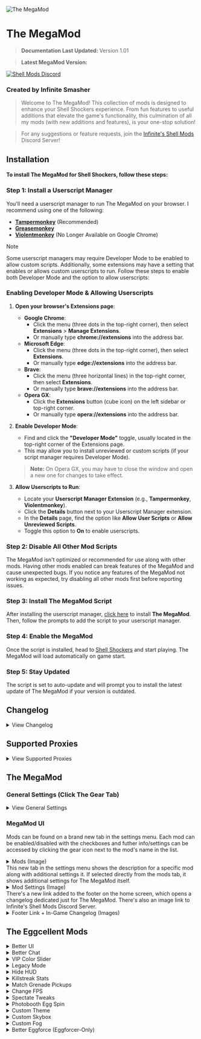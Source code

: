 ![The MegaMod](img/docs/megaMod/The%20MegaMod%20Logo.png)
# The MegaMod
<blockquote>
  <p><b>Documentation Last Updated: </b><span>Version 1.01</span></p>
</blockquote>
<blockquote>
  <p><b>Latest MegaMod Version: </b><span id="version"></span></p>
</blockquote>

[![Shell Mods Discord](https://img.shields.io/discord/1273986972389474374?label=Infinite%27s%20Shell%20Mods%20Server&logo=discord&color=5865F2)](https://discord.gg/Cxggadazy4)

### Created by Infinite Smasher
> Welcome to The MegaMod! This collection of mods is designed to enhance your Shell Shockers experience. From fun features to useful additions that elevate the game's functionality, this culmination of all my mods (with new additions and features), is your one-stop solution!

> For any suggestions or feature requests, join the [Infinite's Shell Mods](https://discord.gg/Cxggadazy4) Discord Server!

## Installation
#### To install **The MegaMod** for Shell Shockers, follow these steps:

### Step 1: Install a Userscript Manager
You'll need a userscript manager to run The MegaMod on your browser. I recommend using one of the following:
- **[Tampermonkey](https://www.tampermonkey.net/)** (Recommended)
- **[Greasemonkey](https://www.greasespot.net/)**
- **[Violentmonkey](https://violentmonkey.github.io/)** (No Longer Available on Google Chrome)

> [!NOTE]  
> Some userscript managers may require Developer Mode to be enabled to allow custom scripts. Additionally, some extensions may have a setting that enables or allows custom userscripts to run. Follow these steps to enable both Developer Mode and the option to allow userscripts:
> 
> ### Enabling Developer Mode & Allowing Userscripts
> 1. **Open your browser's Extensions page**:
>    - **Google Chrome**:
>      - Click the menu (three dots in the top-right corner), then select **Extensions** > **Manage Extensions**.
>      - Or manually type **chrome://extensions** into the address bar.
>    - **Microsoft Edge**:
>      - Click the menu (three dots in the top-right corner), then select **Extensions**.
>      - Or manually type **edge://extensions** into the address bar.
>    - **Brave**:
>      - Click the menu (three horizontal lines) in the top-right corner, then select **Extensions**.
>      - Or manually type **brave://extensions** into the address bar.
>    - **Opera GX**:
>      - Click the **Extensions** button (cube icon) on the left sidebar or top-right corner.
>      - Or manually type **opera://extensions** into the address bar.
> 
> 2. **Enable Developer Mode**:
>    - Find and click the **"Developer Mode"** toggle, usually located in the top-right corner of the Extensions page.
>    - This may allow you to install unreviewed or custom scripts (if your script manager requires Developer Mode).
>    
>    > **Note:** On Opera GX, you may have to close the window and open a new one for changes to take effect.
> 
> 3. **Allow Userscripts to Run**:
>    - Locate your **Userscript Manager Extension** (e.g., **Tampermonkey**, **Violentmonkey**).
>    - Click the **Details** button next to your Userscript Manager extension.
>    - In the **Details** page, find the option like **Allow User Scripts** or **Allow Unreviewed Scripts**.
>    - Toggle this option to **On** to enable userscripts.

### Step 2: Disable All Other Mod Scripts
The MegaMod isn't optimized or recommended for use along with other mods. Having other mods enabled can break features of the MegaMod and cause unexpected bugs. If you notice any features of the MegaMod not working as expected, try disabling all other mods first before reporting issues.

### Step 3: Install The MegaMod Script
After installing the userscript manager, [click here](https://infinitesmasher.github.io/The-MegaMod/js/script.user.js) to install **The MegaMod**. Then, follow the prompts to add the script to your userscript manager.

### Step 4: Enable the MegaMod
Once the script is installed, head to [Shell Shockers](https://shellshock.io/) and start playing. The MegaMod will load automatically on game start.

### Step 5: Stay Updated
The script is set to auto-update and will prompt you to install the latest update of The MegaMod if your version is outdated.

## Changelog
<div id="content"></div>
<details id="changelog">
  <summary>View Changelog</summary>
  <div id="changelog-content"></div>
</details>

<h2 id="proxy-title">Supported Proxies</h2>
<details id="proxies">
  <summary>View Supported Proxies</summary>
  <div id="proxy-content"></div>
</details>

## The MegaMod
### General Settings (Click The Gear Tab)
<details>
<summary>View General Settings</summary>

> - **MegaMod UI Sound Effects** - Enables sound effects related to the MegaMod
>   - **Specific Sounds**:
>     - **Tab Sounds** - Sound effects for mods tab and mod settings tab
>     - **Hover Sounds** - Sound effects for hovering on settings tab icon and mod settings icons
> - **Faster CSS Loading** - Makes CSS Load Faster
> - **In-Game Mod Toggle Alerts** - Enables small in-game alerts for mods with toggle keybinds

</details>

### MegaMod UI
Mods can be found on a brand new tab in the settings menu. Each mod can be enabled/disabled with the checkboxes and futher info/settings can be accessed by clicking the gear icon next to the mod's name in the list.
<details>
<summary>Mods (Image)</summary> 
  
  ![Mods](img/docs/megaMod/mods.png)
</details>
This new tab in the settings menu shows the description for a specific mod along with additional settings it. If selected directly from the mods tab, it shows additional settings for The MegaMod itself.
<details> 
<summary>Mod Settings (Image)</summary>
  
  ![Mod Settings](img/docs/megaMod/modSettings.png)
</details>
There's a new link added to the footer on the home screen, which opens a changelog dedicated just for The MegaMod. There's also an image link to Infinite's Shell Mods Discord Server.
<details>
<summary>Footer Link + In-Game Changelog (Images)</summary>

  ![Footer Changelog Link](img/docs/megaMod/footerLink.png)
  ![In-Game Changelog](img/docs/megaMod/changelog.png)
</details>

## The Eggcellent Mods
<details>
<summary>Better UI</summary>

> > Enhances the inventory and profile UI with new themes, a skin randomizer, profile badges, and more.
> ### **Settings**:
> - **General UI Tweaks**: Various UI improvements.
>   <details>
>   <summary>More Info</summary>
>   
>   > - Latest FontAwesome Social Media Icons
>   > - Updated Social Media Footer Icon Styles & Tooltip Position
>   > - Egg-Shaped Settings Sliders
>   > - Egg-Shaped Settings Checkboxes
>   > - Added margins around chat (on Despawn Menu) so it isn't fixed to edge of screen
>   > - Added margins to media tabs and top right buttons (on Home Screen) so they aren't fixed to edge of screen
>   > - Various UI Bug Fixes:
>   >   - Fixed Short Scrollmask Width
>   >   - Fixed YT + Twitch Box Height
>   >   - Adjusted Create Private Game Popup Alignments
>   >   - Fixed Slightly Taller Challenge Box
>   >   - Stretched Chick'n Winner Bar (on Despawn Menu) to fix text wrap (and for better looks ofc)
>   >   
>   > - Added Button (on Home Screen) and Popup to Show Current Public Map Pool
>   >   <details>
>   >    <summary>Public Map Popup (Image)</summary>
>   >     
>   >    ![Public Map Popup](img/docs/betterUI/misc/Public%20Map%20Popup.png)
>   >   </details>
>   >   
>   > - Added Button (on Home Screen) and Popup to Game History (Daily Lobbies)
>   >   <details>
>   >   <summary>Game History Popup (Image)</summary>
>   >   
>   >   ![Game History Popup](img/docs/betterUI/misc/Game%20History%20Popup.png)
>   >   </details>
>   >
>   > - Numbers are localized to add regional separators (make large numbers easier to read) and use the local place value system:
>   >   - Egg Count
>   >   - Item Prices
>   >   - Profile Stats Values
>   >   - Egg Reward Amounts
>   >   - etc.
>   > - Corrupted Grenade given Premium Item theme to match the other Premium Items purchasable with Golden Eggs
>   > - Server Select dropdown is back on the Home Screen!
>   > - Restyled Join Code Input to work better with the new game code format (WORD-WORD-WORD):
>   >   - Detects and fills in the code when pasting a full game link
>   >   - Autofills observe toggle and watchPlayer info (Eggforcers Only)
>   >   <details>
>   >   <summary>New Code Input (Image)</summary>
>   >     
>   >   ![New Code Input](img/docs/betterUI/misc/New%20Code%20Input.png)
>   >   </details>
>   >   
>   > - Restyled everything inside the player slot of the player currently being spectated to be white.
>   >   <details>
>   >   <summary>Restyled Spectating Player (Image)</summary>
>   >   
>   >   ![Restyled Spectating Player](img/docs/betterUI/misc/Spectating%20Player.png)
>   >   </details>
>   >   
>   > - Fixed width of horizontal bar below announcement message.
>   </details>
> 
> - **Chick'n Winner Upgrades**: Adds various upgrades to Chick'n Winner.
>   <details>
>   <summary>More Info</summary>
>   
>   > - Chick'n Winner now shows when you pull an item you already own.
>   > - Fixed Chick'n Winner egg icon not being on the same line as egg reward amount
>   >   <details>
>   >   <summary>Updated Chick'n Winner (Image)</summary>
>   >   
>   >   ![Chick'n Winner Owned Item](img/docs/betterUI/misc/CHW%20Owned%20Item.png)
>   >   </details>
>   >   
>   > - The Chick'n Winner Popup can now only be closed after you get your reward  - no more accidental closures!
>   </details>
> 
> - **Challenge Upgrades**: Adds various upgrades to Challenges.
>   <details>
>   <summary>More Info</summary>
>   
>   > - Added Icons to challenges to show if they're unique or already completed
>   > - Restyled Challenge "Claimed" Banner to match checkmark banner
>   >   <details>
>   >   <summary>Challenge Icons & Restyled "Claimed" Banners (Image)</summary>
>   >   
>   >   ![Challenges](img/docs/betterUI/challenges/Challenges.png)
>   >   </details>
>   > 
>   > - Added missing clock icon next to challenge timer on home screen
>   > - Added claim sound effect when claiming challenges 
>   > - Added claim sound effect when auto-claiming challenges through notification popup
>   > - Added info popup for challenges which shows all challenges with info such as icon, reward amounts, tier, type, # of claims, etc
>   >   <details>
>   >   <summary>Challenge Info Popup (Image)</summary>
>   >   
>   >   ![Challenge Info Popup](img/docs/betterUI/challenges/Challenge%20List%20Popup.png)
>   >   </details>
>   </details>
> 
> - **Better Inventory**
>   <details>
>   <summary>More Info</summary>
> 
>   > - __UI Improvements__:
>   >   - Rounded item and weapon select buttons
>   >   - Better **color matching** on existing item theme properties:
>   >     - Price Labels
>   >     - Spinning Egg (Item Image Loading)
>   >     - Item Borders
>   >   - New **gradient effect** (+ fade-in animation) for themed items when selected
>   >   - Item Search Feature (This was added into the game on October 1st, 2023!)
>   >   - EggK-47s and Whippers with sound effects now play a burst of their sound effect when clicked!
>   >   - Fixed Bugs:
>   >     - Equipped weapon skin wasn't highlighted after switching classes
>   >     - Sound effect played when switching tabs in shop
>   >     - Weapon skin buttons could be deselected
>   >     - Photobooth wasn't updating pistol when switching main weapon class
>   >     - Fixed wonky item banners for items showing in bundle popup
>   > - __New Item Themes__:
>   >   - ``Bundle`` - Items available through bundles only
>   >   - ``Limited`` - Limited-time items (in "Limited Edition" shop section)
>   >   - ``Twitch Drops`` - Items available through Twitch Drops
>   >   - ``Merch`` - Hats that were previously obtained through buying Shell Shockers merchandise
>   >   - ``Yolker`` - New Yolker Items
>   >   - ``League`` - Clan/Tournament Hats and Stamps
>   >   - ``Notif`` - Hats created for and rewarded through the (discontinued) Notification System
>   >   - ``Egglite`` - Code-unlockable items that fit no other categories
>   >   - ``Promo`` - Cross-Promotional items unlocked by playing other BWD games (ex: Skull Wand Pistol)
>   >   - ``Event`` - Event rewards from events such as EGG ORG or Scavenger Hunt
>   >   - ``Social`` - Social media rewards (Hats) from the homepage
>   >   - ``Legacy`` - Legacy default weapon skins from 2018/2019
>   >   - ``YT CC`` - BWD YouTube CC shop items
>   >   - ``Twitch CC`` - BWD Twitch CC shop items
>   >   <details>
>   >   <summary>Item Themes (Image)</summary>
>   >    
>   >   ![Item Themes](img/docs/betterUI/inventory/Item%20Themes.png)
>   >   </details>
>   > - Code Cracked popup is themed to match the item theme of the cracked item
>   >   <details>
>   >   <summary>Themed Code Cracked Popup (Image)</summary>
>   >    
>   >   ![Item Themes](img/docs/betterUI/inventory/Code%20Cracked.png)
>   >   </details>
>   > - Chick'n Winner popup is themed to match the item theme of the cracked item (after you reveal the item)
>   >   <details>
>   >   <summary>Themed Chick'n Winner Popup (Image)</summary>
>   >    
>   >   ![Item Themes](img/docs/betterUI/inventory/Chick'n%20Winner.png)
>   >   </details>
>   > 
>   > - __Changed Item Sorting Order__:
>   >   1. Bundle
>   >   2. Premium (Money)
>   >   3. Premium (Golden Eggs)
>   >   4. VIP
>   >   5. Merch
>   >   6. Twitch Drops
>   >   7. New Yolker
>   >   8. League
>   >   9. Notification
>   >   10. Egglite
>   >   11. Promo
>   >   12. Event
>   >   13. Social
>   >   14. Default & Legacy Items
>   >   15. Limited
>   >   16. Content Creator (YouTube & Twitch)
>   >   17. Shop Items 
>   > - **Skin randomizer button** - randomizes all equipped items (including grenade and melee) for the currently selected weapon class
>   > - **Item count information** in inventory, shop, and limited edition section:
>   >   - __Inventory__: shows # of items owned / total # of items
>   >     - __Limited Edition__: shows # of limited items owned / total # of limited items
>   >   - __Shop__: shows # of items remaining to purchase / total # of shop items (including vaulted shop items)
>   >     - __Limited Edition__: shows # of limited items remaining to purchase / total # of limited items
>   > - Clickable **Item Icons** for most of the custom item themes!
>   >   - Premium (matches your local currency) - switches to the shop tab of the shop
>   >   - VIP - opens VIP popup
>   >   - Bundle - switches to the shop tab of the shop
>   >   - Merch - opens merch store
>   >   - Twitch Drops - opens Twitch Drops page
>   >   - New Yolker - opens New Yolker signup page
>   >   - Notification - requests to turn on notifications
>   >   - Promo - opens the particular promotion of the item
>   >   - Social - opens the particular BWD social media page of the item
>   >   - Limited - opens limited edition section and shows all owned limited items
>   >   - Content Creator - links directly to the social media profile of the content creator
>   > - **Item Vault** - lets you preview unowned vaulted items (only in the inventory). Photobooth is disabled while in the Item Vault and you can't use the items in-game.
>   >   - Clicking an unowned social item opens the social media page and rewards the item.
>   >   - Clicking an unowned VIP item opens the VIP subscription popup
>   >   <details>
>   >   <summary>Item Vault UI (Image)</summary>
>   >   
>   >   ![Item Vault](img/docs/betterUI/inventory/Item%20Vault.png)
>   >   </details>
>   > - Themed Bundle and VIP Notification Popups
>   >   <details>
>   >   <summary>Themed Notification Popups (Image)</summary>
>   >   
>   >   ![Bundle](img/docs/betterUI/inventory/notification/Bundle.png)
>   >   ![VIP](img/docs/betterUI/inventory/notification/VIP.png)
>   >   </details>
>   </details>
> 
> - **Better Profile**
>   <details>
>   <summary>More Info</summary>
>   
>   > - **Profile Pictures** have returned in the profile section! Accounts that don't have a profile picture get a default one displayed.
>   >   <details>
>   >   <summary>Updated Profile Section (Image)</summary>
>   > 
>   >   ![Profile Section](img/docs/betterUI/profile/Profile%20Picture%20&%20Badges.png)
>   >   </details>
>   > 
>   > <details>
>   > <summary>Tier Badge Level Up Alert (Image)</summary>
>   > 
>   > ![Tier Badge Level Up](img/docs/betterUI/profile/Tier%20Badge%20Level%20Up.png)
>   > </details>
>   > 
>   > - **Profile Badges** - Clickable & Automatically Computed/Displayed:
>   >   - Core Badges (27):
>   >     - General Badges (11):
>   >       | Badge Name           | Description                                             |
>   >       | -------------------- | ------------------------------------------------------- |
>   >       | VIP Subscriber       | Have an active VIP subscription                         |
>   >       | Wizard               | Be one of the developers (Wizards)                      |
>   >       | BWD Mod              | Be one of the BWD Discord moderators                    |
>   >       | Eggforcer            | Be one of the Shell moderators (Eggforcers)             |
>   >       | Shell League Staff   | Be a staff member of the Shell League                   |
>   >       | Shell Wiki Staff     | Be a staff member on the official Shell Shockers Wiki    |
>   >       | OG Player            | Account Created in 2019 or Earlier                      |
>   >       | Pandemic Player      | Account Created in 2020                                 |
>   >       | Farm-Fresh Player    | Account less than a month old                           |
>   >       | Eggcellent Hatchday! | Today is your account's birthday!                       |
>   >       | MegaMod Playtester   | Helped playtest The MegaMod before its release - tysm!  |
>   >     - Event Badges (9):
>   >       | Badge Name           | Description                                                                |
>   >       | -------------------- | -------------------------------------------------------------------------- |
>   >       | Treasure Hunter      | Participated in the Scavenger Hunt 2022 event                              |
>   >       | ATTN: EGG ORG.       | Participated in the first EGG ORG event (2020)                              |
>   >       | Pablo > Diablo       | Participated in the "EGG ORG: Phase II" (EGG ORG 2021) event               |
>   >       | Pablo's Saviour      | Participated in the "Timetwist" (EGG ORG 2022) event                       |
>   >       | Monsters Win!        | Participated in the "EGG ORG & Eggventure" (EGG ORG 2023) event            |
>   >       | N0 M0R3 R0B0TS       | Participated in the "Rise of the Robots" (EGG ORG 2024) event              |
>   >       | Egg-Fu Master        | Played as an Egg-Fu Master during the \"Shadow War\" (EGG ORG 2025) event  |
>   >       | Eggsassin            | Played as an Eggsassin during the \"Shadow War\" (EGG ORG 2025) event      |
>   >       | Shadowborn Survivor  | Participated in the "Shadow War" (EGG ORG 2025) event                      |
>   >     - Social Badges (7) - **BWD Content Creators Only**:
>   >       > Matches the CC social media linked to your Shell Shockers account!
>   >       - Facebook
>   >       - Instagram
>   >       - TikTok
>   >       - Discord
>   >       - YouTube
>   >       - Twitter (X)
>   >       - Twitch
>   >     
>   >   - Tier Badges (18 Unique, 88 Total):
>   >     > The highest tier of a particular badge is displayed on your profile
>   >  
>   >     | Badge Name           | Description                                | Tier Requirements |
>   >     | -------------------- | ------------------------------------------ |------------------ |
>   >     | Eggstra Spender      | % of Premium Items Owned                   | <table><thead><tr><th>Tier</th><th>Requirement</th></tr></thead><tbody><tr><td>I</td><td>10%</td></tr><tr><td>II</td><td>20%</td></tr><tr><td>III</td><td>30%</td></tr><tr><td>IV</td><td>50%</td></tr><tr><td>V</td><td>80%+</td></tr></tbody></table>|
>   >     | Challenge Eggcepted  | # of Unique Challenges Completed           | <table><thead><tr><th>Tier</th><th>Requirement</th></tr></thead><tbody><tr><td>I</td><td>10</td></tr><tr><td>II</td><td>25</td></tr><tr><td>III</td><td>50</td></tr><tr><td>IV</td><td>75</td></tr><tr><td>V</td><td>100+</td></tr></tbody></table>|
>   >     | Overeggchiever       | # of Total Challenges Completed            | <table><thead><tr><th>Tier</th><th>Requirement</th></tr></thead><tbody><tr><td>I</td><td>50</td></tr><tr><td>II</td><td>100</td></tr><tr><td>III</td><td>250</td></tr><tr><td>IV</td><td>500</td></tr><tr><td>V</td><td>1,000+</td></tr></tbody></table>|
>   >     | Eggspenditure        | Golden Eggs Spent                          | <table><thead><tr><th>Tier</th><th>Requirement</th></tr></thead><tbody><tr><td>I</td><td>500,000</td></tr><tr><td>II</td><td>1,000,000</td></tr><tr><td>III</td><td>2,500,000</td></tr><tr><td>IV</td><td>5,000,000</td></tr><tr><td>V</td><td>7,500,000+</td></tr></tbody></table>|
>   >     | Shell Scrambler      | Lifetime Kills                             | <table><thead><tr><th>Tier</th><th>Requirement</th></tr></thead><tbody><tr><td>I</td><td>10,000</td></tr><tr><td>II</td><td>25,000</td></tr><tr><td>III</td><td>50,000</td></tr><tr><td>IV</td><td>100,000</td></tr><tr><td>V</td><td>200,000+</td></tr></tbody></table>|
>   >     | Master of Arms       | Lifetime Kills With Every Weapon           | <table><thead><tr><th>Tier</th><th>Requirement</th></tr></thead><tbody><tr><td>I</td><td>250</td></tr><tr><td>II</td><td>500</td></tr><tr><td>III</td><td>750</td></tr><tr><td>IV</td><td>1,000</td></tr><tr><td>V</td><td>2,500+</td></tr></tbody></table>|
>   >     | Eggsecutioner        | Lifetime Kills in Every Game Mode          | <table><thead><tr><th>Tier</th><th>Requirement</th></tr></thead><tbody><tr><td>I</td><td>500</td></tr><tr><td>II</td><td>1,000</td></tr><tr><td>III</td><td>5,000</td></tr><tr><td>IV</td><td>10,000</td></tr><tr><td>V</td><td>20,000+</td></tr></tbody></table>|
>   >     | Splattered Yolk      | Lifetime Deaths                            | <table><thead><tr><th>Tier</th><th>Requirement</th></tr></thead><tbody><tr><td>I</td><td>10000</td></tr><tr><td>II</td><td>25000</td></tr><tr><td>III</td><td>50000</td></tr><tr><td>IV</td><td>100000</td></tr><tr><td>V</td><td>200000+</td></tr></tbody></table>|
>   >     | Humpty's Fall        | # of Fall Deaths                           | <table><thead><tr><th>Tier</th><th>Requirement</th></tr></thead><tbody><tr><td>I</td><td>10</td></tr><tr><td>II</td><td>25</td></tr><tr><td>III</td><td>50</td></tr><tr><td>IV</td><td>100</td></tr><tr><td>V</td><td>250+</td></tr></tbody></table>|
>   >     | Overkill             | Lifetime KDR                               | <table><thead><tr><th>Tier</th><th>Requirement</th></tr></thead><tbody><tr><td>I</td><td>0.75</td></tr><tr><td>II</td><td>1.00</td></tr><tr><td>III</td><td>2.00</td></tr><tr><td>IV</td><td>3.00</td></tr><tr><td>V</td><td>4.00+</td></tr></tbody></table>|
>   >     | Eggsassin            | Lifetime KDR in Every Game Mode            | <table><thead><tr><th>Tier</th><th>Requirement</th></tr></thead><tbody><tr><td>I</td><td>0.75</td></tr><tr><td>II</td><td>1.00</td></tr><tr><td>III</td><td>2.00</td></tr><tr><td>IV</td><td>3.00</td></tr><tr><td>V</td><td>4.00+</td></tr></tbody></table>|
>   >     | Royal Rooster        | Lifetime KoTC Round Wins                   | <table><thead><tr><th>Tier</th><th>Requirement</th></tr></thead><tbody><tr><td>I</td><td>100</td></tr><tr><td>II</td><td>250</td></tr><tr><td>III</td><td>500</td></tr><tr><td>IV</td><td>1,000</td></tr><tr><td>V</td><td>2,000+</td></tr></tbody></table>|
>   >     | Coop King            | Lifetime KoTC Coop Captures                | <table><thead><tr><th>Tier</th><th>Requirement</th></tr></thead><tbody><tr><td>I</td><td>250</td></tr><tr><td>II</td><td>500</td></tr><tr><td>III</td><td>1,500</td></tr><tr><td>IV</td><td>2,500</td></tr><tr><td>V</td><td>5,000+</td></tr></tbody></table>|
>   >     | Eggsclusive          | % Owned of Current Update's Limited Items  | <table><thead><tr><th>Tier</th><th>Requirement</th></tr></thead><tbody><tr><td>I</td><td>10%</td></tr><tr><td>II</td><td>20%</td></tr><tr><td>III</td><td>30%</td></tr><tr><td>IV</td><td>50%</td></tr><tr><td>V</td><td>80%+</td></tr></tbody></table>|
>   >     | Yolky Drip           | # of Merch Items Owned                     | <table><thead><tr><th>Tier</th><th>Requirement</th></tr></thead><tbody><tr><td>I</td><td>1</td></tr><tr><td>II</td><td>2</td></tr><tr><td>III</td><td>3</td></tr></tbody></table>|
>   >     | Twitch Drops         | % Owned of Twitch Drops Items              | <table><thead><tr><th>Tier</th><th>Requirement</th></tr></thead><tbody><tr><td>I</td><td>10%</td></tr><tr><td>II</td><td>25%</td></tr><tr><td>III</td><td>50%</td></tr><tr><td>IV</td><td>75%</td></tr><tr><td>V</td><td>100%</td></tr></tbody></table>|
>   >     | Colleggter           | % Owned of New Yolker Items                | <table><thead><tr><th>Tier</th><th>Requirement</th></tr></thead><tbody><tr><td>I</td><td>10%</td></tr><tr><td>II</td><td>25%</td></tr><tr><td>III</td><td>50%</td></tr><tr><td>IV</td><td>75%</td></tr><tr><td>V</td><td>100%</td></tr></tbody></table>|
>   >     | Pro Egg Gamer        | # of League Items Owned                    | <table><thead><tr><th>Tier</th><th>Requirement</th></tr></thead><tbody><tr><td>I</td><td>1</td></tr><tr><td>II</td><td>2</td></tr><tr><td>III</td><td>3</td></tr><tr><td>IV</td><td>7</td></tr><tr><td>V</td><td>9+</td></tr></tbody></table>|
>   >     | Egglitist            | % Owned of Egglite Items                   | <table><thead><tr><th>Tier</th><th>Requirement</th></tr></thead><tbody><tr><td>I</td><td>10%</td></tr><tr><td>II</td><td>20%</td></tr><tr><td>III</td><td>30%</td></tr><tr><td>IV</td><td>50%</td></tr><tr><td>V</td><td>90%+</td></tr></tbody></table>|
>   >     | Poached Promoter     | % Owned of Promo Items                     | <table><thead><tr><th>Tier</th><th>Requirement</th></tr></thead><tbody><tr><td>I</td><td>10%</td></tr><tr><td>II</td><td>25%</td></tr><tr><td>III</td><td>50%</td></tr><tr><td>IV</td><td>75%</td></tr><tr><td>V</td><td>100%</td></tr></tbody></table>|
>   > 
>   >   <details>
>   >   <summary>Profile Badge Popup (Image)</summary>
>   >   
>   >   ![Profile Badge Popup](img/docs/betterUI/profile/Profile%20Badge%20Info%20Popup.png)
>   >   </details>
>   </details>
> 
> - **Force Roundness**: Makes the UI more comfy by rounding the corners on buttons, popups, and more! No more nasty sharp edges!
> 
> - **MOAR Colored UI**: Adds a splash of color to buttons and icons such as the News Tabs and social media footer icons.
> 
> - **Yellow Hit Markers**: Makes the hit markers yolk yellow instead of red because egg yolk is yellow and eggs don't bleed blood :)
>
> - **Weapon Icons**: Adds weapon icons on the Player List and Kill Feed
>   <details>
>   <summary>More Info</summary>
>     
>   >   - Shows Primary Weapon Icons (or Pistol) on Player List
>   >     <details>
>   >     <summary>Primary Weapon Icons (or Pistol) on Player List (Image)</summary>
>   >      
>   >     ![Weapon Icons on Player List](img/docs/betterUI/weapons/Player%20List.png)
>   >     </details>
>   >   
>   >   - Shows Primary Weapon Icons (or Pistol/Grenade/Melee) next to names on the Kill Feed
>   >     <details>
>   >     <summary>Primary Weapon Icons (or Pistol/Grenade/Melee) on Kill Feed (Image)</summary>
>   >     
>   >     ![Weapon Icons on Kill Feed](img/docs/betterUI/weapons/Kill%20Feed.png)
>   >     </details>
>   </details>
> 
> - **Kill Distance**: Shows Kill Distance (in m) next to each kill on the Kill Feed
>   > (This idea was first released in a mod by Agent Adam)
>   <details>
>     <summary>Kill Distance on Kill Feed (Image)</summary>
>     
>     ![Kill Distance on Kill Feed](img/docs/betterUI/misc/Kill%20Distances.png)
>   </details>
> 
> - **Spatula Icons**: Shows Spatula Icon on Player List and Kill Feed for the player currently holding the spatula.
>   <details>
>     <summary>Spatula Distance on Player List (Image)</summary>
>     
>     ![Kill Icon on Player List](img/docs/betterUI/spatula/Player%20List.png)
>   </details>
>   <details>
>     <summary>Spatula Distance on Kill Feed (Image)</summary>
>     
>     ![Kill Icon on Kill Feed](img/docs/betterUI/spatula/Kill%20Feed.png)
>   </details>
</details>

<details>
<summary>Better Chat</summary>
 
> > Various Upgrades & Additions to In-Game Chat.
> ### **Settings**:
> - **Chat Icons**: Added Icons next to to MOD, SERVER, ANNOUNCEMENT, and Chat Event messages.
>   <details>
>   <summary>Chat Icons (Image)</summary>
>   
>   ![Chat Icons](img/docs/betterChat/Chat%20Icons.png)
>   </details>
> 
> - **Longer Chat**: Increases the visible chat message limit from 5 to 7 messages
> 
> - **Infinite Chat History**: Removes the chat history limit, allowing you to scroll through all of the messages sent after you joined a game.
> 
> - **Chat Translator**: Translates chat messages into the language you're using for Shell Shockers with a toggle to switch between translated and original.
>   <details>
>   <summary>Chat Translator UI (Image)</summary>
>   
>   ![Chat Translator](img/docs/betterChat/Auto%20Translate.png)
>   </details>
>
> - **Auto-Translate Chat**: Automatically translates incoming chat messages by default.
>
> - **Detect Game Codes**: Lets you click on game codes in chat messages to join them.
>   > Also alerts you if you're joining the game you're currently in.
>   <details>
>   <summary>Detect Game Codes UI (Image)</summary>
>   
>   ![Detect Game Codes](img/docs/betterChat/Detected%20Codes.png)
>   ![Leave Game Popup](img/docs/betterChat/Leave%20Game%20Popup.png)
>   </details>
> 
> - **Chat Events**: Adds messages in chat for different player events (below):
>     > (each Chat Event has its own dedicated setting to enable/disable it)
>   - **Chat Events Added to Chat**:
>     - Join Game - _PLAYER_ joined.
>     - Leave Game - _PLAYER_ left.
>     - Switch Team - _PLAYER_ switched to BLUE/RED team.
>     - Pick Up Spatula - _PLAYER_ picked up the spatula.
>     - Drop Spatula - _PLAYER_ dropped the spatula.
>     <details>
>     <summary>Chat Events (Image)</summary>
>   
>     ![Chat Events](img/docs/betterChat/Chat%20Events.png)
>     </details>

</details>

<details>
<summary>VIP Color Slider</summary>

> > Adds sliders for hue, saturation, and brightness to customize your egg color in the inventory - slider also locks for non VIPs.
> > Also adds a color randomizer button.  
> ### **Settings**:
> - **Unlock (for non-VIPs)**: Unlocks the color slider for people without VIP.
> - **Auto-Save Custom Color**: Automatically saves and applies custom colors.
> - **Color Randomizer Button**: Adds a button to randomize your egg color (Color Slider included).
> 
> <details>
> <summary>Color Slider (Images)</summary>
> 
> ![Color Slider](img/docs/colorSlider/Slider.png)
> ![Slider Disabled](img/docs/colorSlider/Slider%20Disabled.png)
> </details>

</details>

<details>
<summary>Legacy Mode</summary>

> > Brings back legacy default weapon skins and sound effects from 2018/2019.
> ### **Settings**:
> - **Legacy Default Skins**: Enable old default weapon skin models.
>   <details>
>   <summary>Legacy Weapon Skins (Image)</summary>
> 
>   ![Legacy Skins](img/docs/legacyMode/Legacy%20Items.png)
>   </details>
> - **Legacy Sound Effects**: Enable old in-game weapon sound effects. Legacy sounds also play in the inventory when clicking on legacy weapons!
> - **Gun-Specific Sounds**: Enable/disable legacy sounds for specific guns.
>   - Fire Sound
>   - Default-Only Fire Sound (Only the Legacy (Default) skin has the fire sound effect)
>   - Reload Sound(s)
> - **Grenade Sounds**: Enable/disable legacy sounds for grenades.
>   - Grenade Throw
>   - Grenade Beep
>   - Grenade Explosion
>   - Default-Only Explosion
> - **Other Sounds**: Enable/disable additional legacy sound effects.
>   - Ammo/Grenade Pickup
>   - Weapon Swap

</details>

<details>
<summary>Hide HUD</summary>

> > Hide or show the HUD (including player names, outlines, and pickups) while playing or in spectate mode for cinematic shots and clean recordings.  
> ### **Settings**:
> - **Hide/Show In-Game UI**: Keybind to Toggle HUD visibility.
> - Hide Crosshair
> - Hide Game Messages
> - Hide Grenade Power
> - Hide Healthbar
> - Hide Game Chat
> - Hide Gamemode UI
> - Hide Ammo Count
> - Hide Player List
> - Hide Readouts (Ping, FPS, etc)
> - Hide Egg Count
> - Hide Kill/Death Log
> - Hide Kill/Death Text
> - Hide Max Killstreak Indicator
> - Hide Spectate Info
> - Hide Grenade/Ammo Pickups
> - Hide Player Nametags
> - Hide Player Outlines
> 
>   <details>
>   <summary>HUD, Nametags, Player Outlines, & Pickups Hidden (Image)</summary>
> 
>   ![HUD & Pickups Hidden](img/docs/hideHUD/HUD%20Hidden.png)
>   </details>

</details>

<details>
<summary>Killstreak Stats</summary>

> > Adds a stopwatch that starts when you spawn and a popup to display kill streak stats (COMING SOON). Also useful for timed challenges.  
> **Settings**:
> - **Stopwatch**: Shows a stopwatch above the ping and FPS readouts that starts when you spawn.
>
>   <details>
>   <summary>Killstreak Stopwatch (Image)</summary>
> 
>   ![Killstreak Stopwatch](img/docs/killstreakInfo/Stopwatch.png)
>   </details>
> <!--**Hide/Show Info Popup**: Toggle the display of kill streak stats.-->

</details>

<details>
<summary>Match Grenade Pickups</summary>
 
> > Sets the grenade pickups to match your equipped grenade skin, also works in first-person spectate mode.
> 
>   <details>
>   <summary>Matching Grenade Pickups In-Game (Image)</summary>
> 
>   ![Matching Grenade Pickups](img/docs/matchGrenades/Matching%20Pickups.png)
>   </details>

</details>

<details>
<summary>Change FPS</summary>

> > Allows you to adjust your FPS.  
> ### **Settings**:
> - **FPS Slider**: Adjust the FPS (1-999).

</details>

<details>
<summary>Spectate Tweaks</summary>
 
> > Tweaks for spectate mode. Also shows more keybinds on the "Spectating Player" box.
> ### **Settings**:
> - **Show Healthbar**: Display a player's healthbar while spectating them in first-person-spectate mode.
> - **Hide Main Crosshair**: Hide the main crosshair in first-person-spectate mode.
> - **Hide Crosshair Dot**: Hide the crosshair dot in first-person-spectate mode.
> - **Spectate Speed Slider**: Sets the % of the spectate speed (1% to 200%).
> - **Freeze Frame**: Sets the keybind toggle for freezing the players.

</details>

<details>
<summary>Photobooth Egg Spin</summary>

> > Spin your egg 360° in the photobooth and export the spin as a GIF.  
> ### **Settings (In Photobooth)**:
> - **Spin Speed**: Choose the speed of the spin.
>   - Slow
>   - Normal
>   - Fast
> - **Spinning GIF FPS**: Choose the FPS of the spinning GIF.
>   - Low (15 FPS)
>   - Medium (30 FPS)
>   - High (60 FPS)
> - **Spin Egg**: Rotate your egg.
> - **Save Spinning GIF**: Export the spinning egg as a GIF (Coming Soon!).

</details>

<details>
<summary>Custom Theme</summary>

> > Select and manage themes that change the UI's appearance, including menu backgrounds, button colors, crosshair, scope, and more.  
> ### **Settings**:
> - **Select Theme**: Choose a theme.
> - **Preload Themes**: Load themes faster by downloading them on startup.
> - **Available Themes**:
>
>   | Theme Name                 | Creator(s)                 | Description                                                                                                                    | Image                                                 |
>   | -------------------------- | -------------------------- | ------------------------------------------------------------------------------------------------------------------------------ | ----------------------------------------------------- |
>   | Boolet x DeltaStorm        | Boolet, Infinite Smasher    | Updated & improved version of [Boolet](https://youtube.com/@Boolet)'s theme. Used to be available on the Chrome WebStore.      | ![Boolet Theme](img/docs/themes/boolet.png)           |
>   | graysocean (Main)          | Infinite Smasher            | Updated & improved version of [graysocean](https://twitch.tv/graysocean)'s theme. Used to be available on the Chrome WebStore. | ![Graysocean Theme](img/docs/themes/graysocean.png)   |
>   | graysocean (Fashion Show)  | Infinite Smasher            | Fashion show-specific version of the graysocean (Main) theme.                                                                   | Same as Graysocean (Main)                             |
>   | Gus                        | Gus, Infinite Smasher       | Gus's theme.                                                                                                                   | ![Gus Theme](img/docs/themes/gus.png)                 |
>   | King Hayden                | Jayvan, Infinite Smasher    | Updated & improved version of [King Hayden](https://twitch.tv/king_hayden_)'s theme.                                           | ![King Hayden Theme](img/docs/themes/hayden.png)      |
>   | Infinite Smasher            | Infinite Smasher            | Infinite Smasher's theme.                                                                                                       | ![Infinite Smasher Theme](img/docs/themes/infinite.png) |
>   | menoXD                     | Jayvan, Infinite Smasher    | Updated & improved version of [menoXD](https://twitch.tv/menoxd)'s theme.                                                      | ![menoXD Theme](img/docs/themes/meno.png)             |
>   | Novosuper                  | Jayvan, Infinite Smasher    | Updated & improved version of [Novosuper](https://twitch.tv/novosuper)'s theme.                                                | ![Novosuper Theme](img/docs/themes/novo.png)          |
  
</details>

<details>
<summary>Custom Skybox</summary>

> > Choose from over 60+ different skyboxes (or use a solid color) for all maps.  
> ### **Settings**:
> - **Skybox Category**: Select a category of skyboxes.
> - **Randomize Skybox**: Randomizes the skybox each time you enter a lobby.
> - **Select Skybox**: Choose a specific skybox from the selected category.
> - **Skybox Color (Color Picker)**: Set the skybox color when "Solid Colors" is selected as the Skybox Category.
> - **Skybox Categories**:
> 
>   | Category Name                                                                                                       | # of Skyboxes       |
>   | ------------------------------------------------------------------------------------------------------------------- | ------------------- |
>   | Official (In-Game Skyboxes)                                                                                          | 4                   |
>   | Solid Colors (RGB Color Sliders)                                                                                    | 256^3 = 16,777,216  |
>   | Landscapes                                                                                                          | 4                   |
>   | [AllSky](https://assetstore.unity.com/packages/2d/textures-materials/sky/allsky-free-10-sky-skybox-set-146014)      | 10                  |
>   | [Cartoon Clouds](https://assetstore.unity.com/packages/2d/textures-materials/sky/farland-skies-cloudy-crown-60004)  | 5                   |
>   | [Color Skies](https://assetstore.unity.com/packages/2d/textures-materials/sky/colorskies-91541)                     | 8                   |
>   | [Space](https://assetstore.unity.com/packages/2d/textures-materials/sky/spaceskies-free-80503)                      | 23                  |
>   | [Nebula](https://assetstore.unity.com/packages/2d/textures-materials/sky/skybox-volume-2-nebula-3392)               | 7                   |
>   | Other                                                                                                               | 5                   |
> 
>   Misc Skybox Sources: [Babylon.js](https://doc.babylonjs.com/toolsAndResources/assetLibraries/availableTextures#cubetextures), [elyvisions (OpenGameArt)](https://opengameart.org/content/elyvisions-skyboxes)
> 
> <details>
> <summary>What Skyboxes Look Like In-Game (Image)</summary>
> 
> ![Skybox Example](img/docs/customSkybox/skybox.png)
> </details>

</details>

<details>
<summary>Custom Fog</summary>

> > CURRENTLY BROKEN as fog doesn't work in regular (unmodded) Shell either!
> > Enhance your game's atmosphere with customizable fog! Adjust the density and color to create anything from an eerie mist to complete blindness across all maps.
> ### **Settings**:
> - **Fog Density (%)**: Set the density of the fog.
> - **Fog Color (Color Picker)**: Set the color of the fog.
> - **Randomize Fog**: Randomizes the fog density and color each time you enter a lobby.
> - **Reset to Map Defaults**: Resets fog density & color to the default for the map you're playing on.
> 
> <details>
> <summary>What Fog Looks Like In-Game (Image)</summary>
> 
> ![Fog Example](img/docs/customFog/fog.png)
> </details>

</details>

<details>
<summary>Better Eggforce (Eggforcer-Only)</summary>
 
> > Adds some useful improvements and new features to make Eggforcing better! Now go swing that ban hammer!
> ### **Settings**:
> - **Improved Ban Popup**: Adds ability to copy a player's UniqueID, preset ban reasons, and automatic chat message sending functionality (with presets or custom message text box) to the ban player popup.
>   <details>
>   <summary>Improved Ban Player Popup (Image)</summary>
>   
>   ![Improved Ban Popup](img/docs/betterEggforce/Ban%20Popup.png)
>   </details>
> 
> - **Observer Toggle**: Adds a toggle on the join game popup to toggle observer mode and enter a player UniqueID.
>   <details>
>   <summary>Observer Toggle (Image)</summary>
>   
>   ![Observer Toggle](img/docs/betterEggforce/Observer%20Toggle.png)
>   </details>
> 
> - **Ban History**: Adds a button on homescreen and new popup to show the past bans you've handed out.
>   <details>
>   <summary>Ban History Popup (Image)</summary>
>   
>   ![Ban History Popup](img/docs/betterEggforce/Ban%20History%20Popup.png)
>   </details>
> 
> - **Spectate-Only ESP**: Enables ESP that only works in spectate mode.
> - **Toggle ESP**: Sets the keybind to toggle the Spectate-Only ESP.
> - **Auto Ban**: Auto-bans users with names/uniqueIDs that match the ones in the list.
> - **Name / UniqueID List**: Allows you to enter names/uniqueIDs to auto-ban.
> - **Disable Chat Filter**: Disables the Chat Filter and makes inappropriate chat messages red, highlighting the innapropriate parts.
>   <details>
>   <summary>Disabled Chat Filter (Image)</summary>
>   
>   ![Disabled Chat Filter](img/docs/betterEggforce/Disabled%20Chat%20Filter.png)
>   </details>

</details>